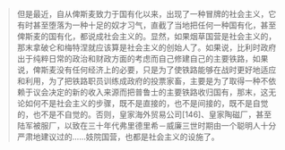 > 但是最近，自从俾斯麦致力于国有化以来，出现了一种冒牌的社会主义，它有时甚至堕落为一种十足的奴才习气，直截了当地把任何一种国有化，甚至俾斯麦的国有化，都说成社会主义的。显然，如果烟草国营是社会主义的，那末拿破仑和梅特涅就应该算是社会主义的创始人了。如果说，比利时政府出于纯粹日常的政治和财政方面的考虑而自己修建自己的主要铁路，如果说，俾斯麦没有任何经济上的必要，只是为了使铁路能够在战时更好地适应和利用，为了把铁路职员训练成政府的投票家畜，主要是为了取得一种不依赖于议会决定的新的收入来源而把普鲁士的主要铁路收归国有，那末，这无论如何不是社会主义的步骤，既不是直接的，也不是间接的，既不是自觉的，也不是不自觉的。否则，皇家海外贸易公司[146]、皇家陶磁厂，甚至陆军被服厂，以致在三十年代弗里德里希－威廉三世时期由一个聪明人十分严肃地建议过的……妓院国营，也都是社会主义的设施了。